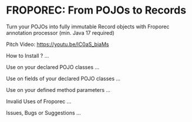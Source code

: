 # FROPOREC: From POJOs to Records
Turn your POJOs into fully immutable Record objects with Froporec annotation processor (min. Java 17 required)

Pitch Video:
https://youtu.be/IC0aS_biaMs

How to Install ?
...

Use on your declared POJO classes 
...

Use on fields of your declared POJO classes 
...

Use on your defined method parameters
...

Invalid Uses of Froporec
...

Issues, Bugs or Suggestions
...

